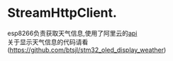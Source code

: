# StreamHttpClient.
esp8266负责获取天气信息,使用了阿里云的[api](https://market.aliyun.com/products/57096001/cmapi00062493.html?spm=5176.2020520132.101.2.5f2872187U3S3N#sku=yuncode5649300002)<br>
关于显示天气信息的代码请看(https://github.com/btsjl/stm32_oled_display_weather)
